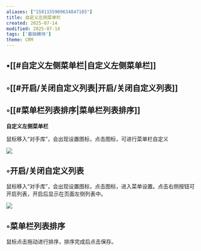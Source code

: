 ```yaml
---
aliases: ["1591155909634847105"]
title: 自定义左侧菜单栏
created: 2025-07-14
modified: 2025-07-14
tags: ['基础模块']
theme: CRM
---
```


## •[[#自定义左侧菜单栏|自定义左侧菜单栏]]

## ◦[[#开启/关闭自定义列表|开启/关闭自定义列表]]

## ◦[[#菜单栏列表排序|菜单栏列表排序]]

**自定义左侧菜单栏**

鼠标移入“对手库”，会出现设置图标，点击图标，可进行菜单栏自定义

![](https://myhelpdoc.oss-cn-heyuan.aliyuncs.com/mdimages/1798223752d610951c45c334a6222035.jpg)

## ◦开启/关闭自定义列表

鼠标移入“对手库”，会出现设置图标，点击图标，进入菜单设置。点击右侧按钮可开启列表，开启后显示在页面左侧列表中。

![](https://myhelpdoc.oss-cn-heyuan.aliyuncs.com/mdimages/474bc344c82b1aba98dbea12f087badd.jpg)

## ◦菜单栏列表排序

鼠标点击拖动进行排序，排序完成后点击保存。

